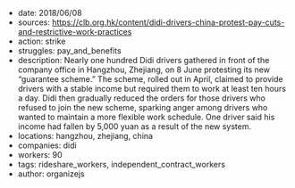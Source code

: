 - date: 2018/06/08
- sources: https://clb.org.hk/content/didi-drivers-china-protest-pay-cuts-and-restrictive-work-practices
- action: strike
- struggles: pay_and_benefits
- description: Nearly one hundred Didi drivers gathered in front of the company office in Hangzhou, Zhejiang, on 8 June protesting its new “guarantee scheme.” The scheme, rolled out in April, claimed to provide drivers with a stable income but required them to work at least ten hours a day. Didi then gradually reduced the orders for those drivers who refused to join the new scheme, sparking anger among drivers who wanted to maintain a more flexible work schedule. One driver said his income had fallen by 5,000 yuan as a result of the new system.
- locations: hangzhou, zhejiang, china
- companies: didi
- workers: 90
- tags: rideshare_workers, independent_contract_workers
- author: organizejs
